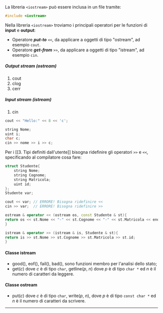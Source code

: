 La libreria `<iostream>` può essere inclusa in un file tramite:
```cpp
#include <iostream>
```

Nella libreria `<iostream>` troviamo i principali operatori per le funzioni di **input** e **output**:

- Operatore ***put-to*** `<<`, da applicare a oggetti di tipo "ostream", ad esempio `cout`.
- Operatore ***get-from*** `>>`, da applicare a oggetti di tipo "istream", ad esempio `cin`.
##### Output stream (ostream)
1. cout
2. clog
3. cerr
##### Input stream (istream)
1. cin

```cpp
cout << "Hello:" << 8 << 'c';

string Nome;
uint i;
char c;
cin >> nome >> i >> c;
```

Per i [[3. Tipi definiti dall'utente]] bisogna ridefinire gli operatori `>>` e `<<`, specificando al compilatore cosa fare:
```cpp
struct Studente{
	string Nome;
	string Cognome;
	string Matricola;
	uint id;
};
Studente var;

cout << var; // ERRORE! Bisogna ridefinire <<
cin >> var;  // ERRORE! Bisogna ridefinire >>

ostream & operator << (ostream os, const Studente & st){
return os << st.Nome << "-" << st.Cognome << "-" << st.Matricola << endl;
}

istream & operator >> (istream & is, Studente & st){
return is >> st.Nome >> st.Cognome >> st.Matricola >> st.id;
}
```

#### Classe istream

- good(), eof(), fail(), bad(), sono funzioni membro per l'analisi dello stato;
- get($c$) dove $c$ è di tipo `char`, getline($p$, $n$) dove $p$ è di tipo `char *`  ed $n$ è il numero di caratteri da leggere.

#### Classe ostream
- put($c$) dove $c$ è di tipo `char`, write($p$, $n$), dove $p$ è di tipo `const char *` ed $n$ è il numero di caratteri da scrivere.
---
